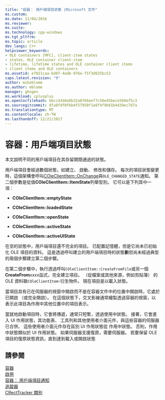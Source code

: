 ```yaml
---
title: "容器： 用戶端項目狀態 |Microsoft 文件"
ms.custom: 
ms.date: 11/04/2016
ms.reviewer: 
ms.suite: 
ms.technology: cpp-windows
ms.tgt_pltfrm: 
ms.topic: article
dev_langs: C++
helpviewer_keywords:
- OLE containers [MFC], client-item states
- states, OLE container client-item
- lifetime, lifetime states and OLE container client items
- client items and OLE containers
ms.assetid: e7021caa-bd07-4adb-976e-f5f3d025bc53
caps.latest.revision: "9"
author: mikeblome
ms.author: mblome
manager: ghogen
ms.workload: cplusplus
ms.openlocfilehash: 6bcc43d4e8b32a8766eef7c50e45bece569ef5c3
ms.sourcegitcommit: 8fa8fdf0fbb4f57950f1e8f4f9b81b4d39ec7d7a
ms.translationtype: MT
ms.contentlocale: zh-TW
ms.lasthandoff: 12/21/2017
---
```

# <a name="containers-client-item-states"></a>容器：用戶端項目狀態
本文說明不同的用戶端項目在其存留期間通過的狀態。  
  
 用戶端項目會經過數個狀態，如建立、 啟動、 修改和儲存。 每次的項目狀態變更時，這個架構會呼叫[COleClientItem::OnChange](../mfc/reference/coleclientitem-class.md#onchange)與`OLE_CHANGED_STATE`通知。 第二個參數是從值**COleClientItem::ItemState**列舉型別。 它可以是下列其中一項：  
  
-   **COleClientItem::emptyState**  
  
-   **COleClientItem::loadedState**  
  
-   **COleClientItem::openState**  
  
-   **COleClientItem::activeState**  
  
-   **COleClientItem::activeUIState**  
  
 在空的狀態中，用戶端項目還不完全的項目。 已配置記憶體，但是它尚未已初始化 OLE 項目的資料。 這是透過呼叫建立的用戶端項目時的狀態**新**但尚未經過典型的兩個步驟建立第二個步驟。  
  
 在第二個步驟中，執行透過呼叫`COleClientItem::CreateFromFile`或另一個**CreateFrom***xxxx*函式，完全建立項目。 （從檔案或其他來源，例如剪貼簿） 的 OLE 資料聯`COleClientItem`-衍生物件。 現在項目是以載入狀態。  
  
 當項目具有已在伺服器的視窗中開啟而不是在容器文件中的位置中開啟時，它處於已開啟 （或完全開啟）。 在這個狀態下，交叉影線通常繪製透過容器的視窗，以表示此項目為作用中其他位置中的項目表示。  
  
 當就地啟動項目時，它會將傳遞，通常只短暫，透過使用中狀態。 接著，它會進入 UI 作用狀態，其功能表、 工具列和其他使用者介面元件，與這些容器的伺服器已合併。 這些使用者介面元件存在區別 UI 作用狀態從 作用中狀態。 否則，作用中狀態類似於 UI 作用狀態。 如果伺服器支援復原，需要伺服器。 若要保留 OLE 項目的復原狀態資訊，直到達到載入或開啟狀態  
  
## <a name="see-also"></a>請參閱  
 [容器](../mfc/containers.md)   
 [啟用](../mfc/activation-cpp.md)   
 [容器： 用戶端項目通知](../mfc/containers-client-item-notifications.md)   
 [追蹤器](../mfc/trackers.md)   
 [CRectTracker 類別](../mfc/reference/crecttracker-class.md)

